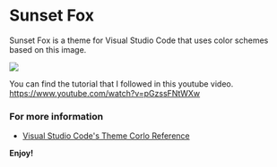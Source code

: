 # Sunset Fox
Sunset Fox is a theme for Visual Studio Code that uses color schemes based on this image.

![](https://images.wallpapersden.com/image/download/fox-forest-minimalism_amxqbGaUmZqaraWkpJRobWllrWdma2U.jpg)

 You can find the tutorial that I followed in this youtube video.
https://www.youtube.com/watch?v=pGzssFNtWXw

### For more information
* [Visual Studio Code's Theme Corlo Reference](https://code.visualstudio.com/api/references/theme-color)


**Enjoy!**

